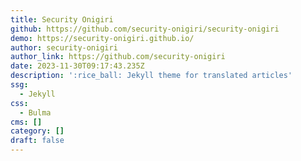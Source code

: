 ```yaml
---
title: Security Onigiri
github: https://github.com/security-onigiri/security-onigiri
demo: https://security-onigiri.github.io/
author: security-onigiri
author_link: https://github.com/security-onigiri
date: 2023-11-30T09:17:43.235Z
description: ':rice_ball: Jekyll theme for translated articles'
ssg:
  - Jekyll
css:
  - Bulma
cms: []
category: []
draft: false
---
```

